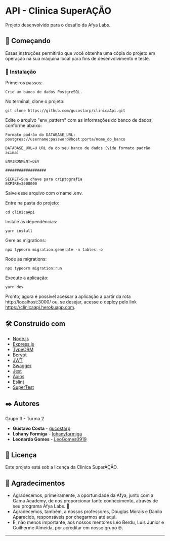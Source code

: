 # API - Clinica SuperAÇÃO

Projeto desenvolvido para o desafio da Afya Labs.

## 🚀 Começando

Essas instruções permitirão que você obtenha uma cópia do projeto em operação na sua máquina local para fins de desenvolvimento e teste.


### 🔧 Instalação

Primeiros passos:

```
Crie um banco de dados PostgreSQL.
```
No terminal, clone o projeto:
```
git clone https://github.com/gucostarp/clinicaApi.git
```

Edite o arquivo "env_pattern" com as informações do banco de dados, conforme abaixo:

```
Formato padrão do DATABASE_URL: postgres://username:password@host:porta/nome_do_banco
```

```
DATABASE_URL=U URL da do seu banco de dados (vide formato padrão acima)

ENVIRONMENT=DEV

##################

SECRET=Sua chave para criptografia
EXPIRE=3600000

```

Salve esse arquivo com o name .env.


Entre na pasta do projeto:
```
cd clinicaApi
```

Instale as dependências:
```
yarn install
```

Gere as migrations:
```
npx typeorm migration:generate -n tables -o
```

Rode as migrations:
```
npx typeorm migration:run
```

Execute a aplicação:
```
yarn dev
```
Pronto, agora é possível acessar a aplicação a partir da rota http://localhost:3000/ ou, se desejar, acesse o deploy pelo link https://clinicaapi.herokuapp.com.


## 🛠️ Construído com

- [Node.js](https://nodejs.org/en/)
- [Express.js](https://expressjs.com/pt-br/)
- [TypeORM](https://typeorm.io/#/)
- [Bcrypt](https://www.npmjs.com/package/bcrypt)
- [JWT](https://jwt.io/)
- [Swagger](https://swagger.io/)
- [Jest](https://jestjs.io/pt-BR/)
- [Axios](https://github.com/axios/axios)
- [Eslint](https://eslint.org/)
- [SuperTest](https://www.npmjs.com/package/supertest)

## ✒️ Autores

Grupo 3 - Turma 2

* **Gustavo Costa** - [gucostarp](https://github.com/gucostarp)
* **Lohany Formiga** - [lohanyformiga](https://github.com/lohanyformiga)
* **Leonardo Gomes** - [LeoGomes0919 ](https://github.com/LeoGomes0919 )


## 📄 Licença

Este projeto está sob a licença da Clinica SuperAÇÃO.

## 🎁 Agradecimentos

* Agradecemos, primeiramente, a oportunidade da Afya, junto com a Gama Academy, de nos proporcionar tanto conhecimento, através de seu programa Afya Labs. 📢
* Agradecemos, também, a nossos professores, Douglas Morais e Danilo Aparecido, responsáveis por chegarmos até aqui. 
* E, não menos importante, aos nossos mentores Léo Berdu, Luis Junior e Guilherme Almeida, por acreditar em nosso grupo 🤓.

---
